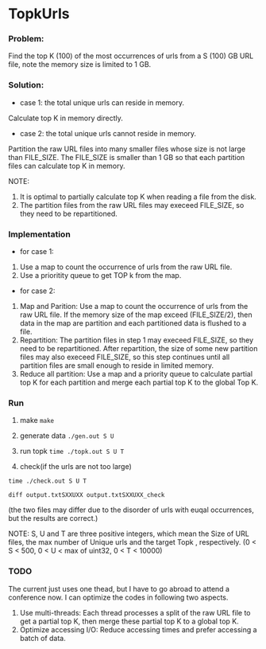 # TopkUrls

### Problem: 
Find the top K (100) of the most occurrences of urls from a S (100) GB URL file, note the memory size is limited to 1 GB.

### Solution:
* case 1: the total unique urls can reside in memory.

Calculate top K in memory directly.

* case 2: the total unique urls cannot reside in memory.

Partition the raw URL files into many smaller files whose size is not large than FILE_SIZE. 
The FILE_SIZE is smaller than 1 GB so that each partition files can calculate top K in memory.

NOTE:

1. It is optimal to partially calculate top K when reading a file from the disk. 
2. The partition files from the raw URL files may execeed FILE_SIZE, so they need to be repartitioned. 

### Implementation
* for case 1:
1. Use a map to count the occurrence of urls from the raw URL file.
2. Use a prioritity queue to get TOP k from the map.

* for case 2:
1. Map and Parition: Use a map to count the occurrence of urls from the raw URL file. If the memory size of the map exceed (FILE_SIZE/2), then data in the map are partition and each partitioned data is flushed to a file.
2. Repartition: The partition files in step 1 may execeed FILE_SIZE, so they need to be repartitioned. After repartition, 
the size of some new partition files may also execeed FILE_SIZE, so this step continues until all partition files are small 
enough to reside in limited memory.
3. Reduce all partition: Use a map and a priority queue to calculate partial top K for each partition 
and merge each partial top K to the global Top K.

### Run
1. make
`make`

2. generate data
`./gen.out S U`

3. run topk
`time ./topk.out S U T`

4. check(if the urls are not too large)

`time ./check.out S U T`

`diff output.txtSXXUXX output.txtSXXUXX_check`

(the two files may differ due to the disorder of urls with euqal occurrences, but the results are correct.)

NOTE: S, U and T are three positive integers, which mean the Size of URL files, the max number of Unique urls and the target Topk
, respectively. (0 < S < 500, 0 < U < max of uint32, 0 < T < 10000)

### TODO
The current just uses one thead, but I have to go abroad to attend a conference now. I can optimize the codes in following two aspects.
1. Use multi-threads: 
Each thread processes a split of the raw URL file to get a partial top K, then merge these partial top K to a global top K.
2. Optimize accessing I/O: 
Reduce accessing times and prefer accessing a batch of data.

